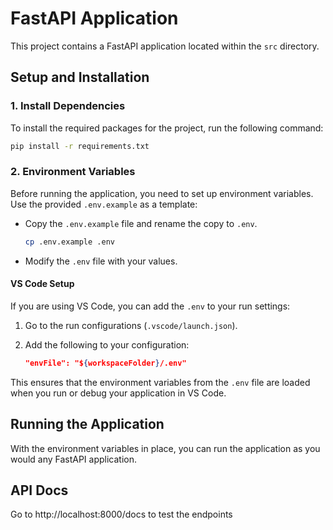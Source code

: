 
# FastAPI Application

This project contains a FastAPI application located within the `src` directory.

## Setup and Installation

### 1. Install Dependencies

To install the required packages for the project, run the following command:

```bash
pip install -r requirements.txt
```

### 2. Environment Variables

Before running the application, you need to set up environment variables. Use the provided `.env.example` as a template:

- Copy the `.env.example` file and rename the copy to `.env`.
  
    ```bash
    cp .env.example .env
    ```

- Modify the `.env` file with your values.

#### VS Code Setup

If you are using VS Code, you can add the `.env` to your run settings:

1. Go to the run configurations (`.vscode/launch.json`).
2. Add the following to your configuration:

    ```json
    "envFile": "${workspaceFolder}/.env"
    ```

This ensures that the environment variables from the `.env` file are loaded when you run or debug your application in VS Code.

## Running the Application

With the environment variables in place, you can run the application as you would any FastAPI application.


## API Docs


Go to http://localhost:8000/docs to test the endpoints
